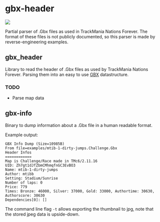 # gbx-header

[![](https://docs.rs/gbx-header/badge.svg)](https://docs.rs/gbx-header)

Partial parser of .Gbx files as used in TrackMania Nations Forever.
The format of these files is not publicly documented, so this parser is made by reverse-engineering examples.

## gbx_header

Library to read the header of .Gbx files as used by TrackMania Nations Forever.
Parsing them into an easy to use [GBX](https://docs.rs/gbx-header/latest/gbx_header/gbx/struct.GBX.html) datastructure.

### TODO

- Parse map data

## gbx-info

Binary to dump information about a .Gbx file in a human readable format.

Example output:

```
GBX Info Dump (Size=10985B)
From file=examples/mtib-1-dirty-jumps.Challenge.Gbx
Header Infos
============
Map is Challenge/Race made in TMc6/2.11.16
UID: Zh7gt1dJfZbmCMhmqfnGC3EvBO3
Name: mtib-1-dirty-jumps
Author: mtibb
Setting: Stadium/Sunrise
Number of laps: 0
Price: 779
Times: Bronze: 46000, Silver: 37000, Gold: 33000, Authortime: 30630, Authorscore: 30630
Dependencies[0]: []
```

The command line flag `-t` allows exporting the thumbnail to jpg, note that the stored jpeg data is upside-down.